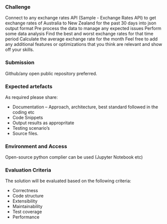 ### Challenge
Connect to any exchange rates API (Sample - Exchange Rates API) to get exchange rates of Australia to New Zealand for the past 30 days into json output format
Pre process the data to manage any expected issues
Perform some data analysis
Find the best and worst exchange rates for that time period
Calculate the average exchange rate for the month
Feel free to add any additional features or optimizations that you think are relevant and show off your skills.

### Submission
Github/any open public repository preferred.

### Expected artefacts
As required please share:
- Documentation – Approach, architecture, best standard followed in the coding etc
- Code Snippets
- Output results as appropritate
- Testing scenario’s
- Source files.

### Environment and Access
Open-source python complier can be used (Jupyter Notebook etc)

### Evaluation Criteria
The solution will be evaluated based on the following criteria:

- Correctness
- Code structure
- Extensibility
- Maintainability
- Test coverage
- Performance